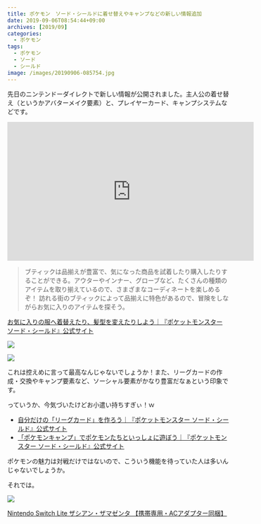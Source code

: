 ```yaml
---
title: ポケモン　ソード・シールドに着せ替えやキャンプなどの新しい情報追加
date: 2019-09-06T08:54:44+09:00
archives: [2019/09]
categories:
  - ポケモン
tags:
  - ポケモン
  - ソード
  - シールド
image: /images/20190906-085754.jpg
---
```

先日のニンテンドーダイレクトで新しい情報が公開されました。主人公の着せ替え（というかアバターメイク要素）と、プレイヤーカード、キャンプシステムなどです。

<!--more-->

<iframe width="560" height="315" src="https://www.youtube.com/embed/kOW4tBn83JY" frameborder="0" allow="accelerometer; autoplay; encrypted-media; gyroscope; picture-in-picture" allowfullscreen></iframe>

> ブティックは品揃えが豊富で、気になった商品を試着したり購入したりすることができる。アウターやインナー、グローブなど、たくさんの種類のアイテムを取り揃えているので、さまざまなコーディネートを楽しめるぞ！ 訪れる街のブティックによって品揃えに特色があるので、冒険をしながらお気に入りのアイテムを探そう。

[お気に入りの服へ着替えたり、髪型を変えたりしよう｜『ポケットモンスター ソード・シールド』公式サイト](https://www.pokemon.co.jp/ex/sword_shield/story/190905_01.html)

![](https://www.pokemon.co.jp/ex/sword_shield/assets/img_story_190905_01_03.jpg)

![](https://www.pokemon.co.jp/ex/sword_shield/assets/img_story_190905_01_05.jpg)

これは控えめに言って最高なんじゃないでしょうか！また、リーグカードの作成・交換やキャンプ要素など、ソーシャル要素がかなり豊富だなぁという印象です。

っていうか、今気づいたけどお小遣い持ちすぎぃ！ｗ

- [自分だけの「リーグカード」を作ろう｜『ポケットモンスター ソード・シールド』公式サイト](https://www.pokemon.co.jp/ex/sword_shield/story/190905_02.html)
- [「ポケモンキャンプ」でポケモンたちといっしょに遊ぼう｜『ポケットモンスター ソード・シールド』公式サイト](https://www.pokemon.co.jp/ex/sword_shield/system/190905_01.html)

ポケモンの魅力は対戦だけではないので、こういう機能を待っていた人は多いんじゃないでしょうか。

それでは。

<div class="amazfy">
<a href="https://www.amazon.co.jp/dp/B07VGFZZKH?tag=t4traw-22">
<img src="https://ws-fe.amazon-adsystem.com/widgets/q?_encoding=UTF8&ASIN=B07VGFZZKH&Format=_SL250_&ID=AsinImage&MarketPlace=JP&ServiceVersion=20070822&WS=1&tag=t4traw-22&language=ja_JP">
<p>Nintendo Switch Lite ザシアン・ザマゼンタ 【携帯専用・ACアダプター同梱】</p>
</a>
</div>
